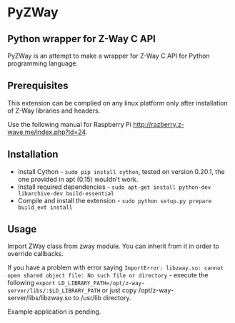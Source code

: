 # PyZWay

## Python wrapper for Z-Way C API

PyZWay is an attempt to make a wrapper for Z-Way C API for Python programming language.

## Prerequisites

This extension can be complied on any linux platform only after installation of Z-Way libraries and headers. 

Use the following manual for Raspberry Pi http://razberry.z-wave.me/index.php?id=24.

## Installation

* Install Cython - `sudo pip install cython`, tested on version 0.20.1, the one provided in apt (0.15) wouldn't work.
* Install required dependencies  - `sudo apt-get install python-dev libarchive-dev build-essential`
* Compile and install the extension - `sudo python setup.py prepare build_ext install`

## Usage

Import ZWay class from zway module. You can inherit from it in order to override callbacks.

If you have a problem with error saying `ImportError: libzway.so: cannot open shared object file: No such file or directory` - execute the following `export LD_LIBRARY_PATH=/opt/z-way-server/libs/:$LD_LIBRARY_PATH` or just copy /opt/z-way-server/libs/libzway.so to /usr/lib directory.

Example application is pending.